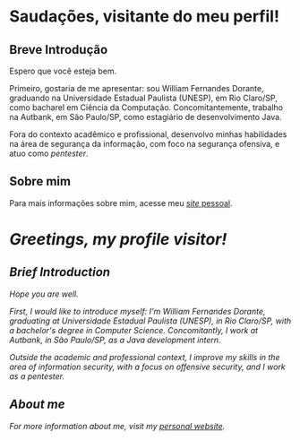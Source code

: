 # Saudações, visitante do meu perfil!

## Breve Introdução

Espero que você esteja bem.

Primeiro, gostaria de me apresentar: sou William Fernandes Dorante, graduando na Universidade Estadual Paulista (UNESP), em Rio Claro/SP, como bacharel em Ciência da Computação. Concomitantemente, trabalho na Autbank, em São Paulo/SP, como estagiário de desenvolvimento Java.

Fora do contexto acadêmico e profissional, desenvolvo minhas habilidades na área de segurança da informação, com foco na segurança ofensiva, e atuo como _pentester_.

## Sobre mim

Para mais informações sobre mim, acesse meu [*site* pessoal](https://liaskarllate.dev).

# *Greetings, my profile visitor!*

## *Brief Introduction*

*Hope you are well.* 

*First, I would like to introduce myself: I'm William Fernandes Dorante, graduating at Universidade Estadual Paulista (UNESP), in Rio Claro/SP, with a bachelor's degree in Computer Science. Concomitantly, I work at Autbank, in São Paulo/SP, as a Java development intern.*

*Outside the academic and professional context, I improve my skills in the area of information security, with a focus on offensive security, and I work as a pentester.*

## *About me*

*For more information about me, visit my [personal website](https://liaskarllate.dev).*
